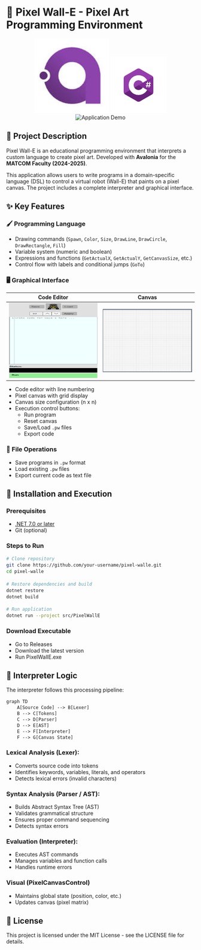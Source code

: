 # 🎨 Pixel Wall-E - Pixel Art Programming Environment

<div align="center">
  <img src="WALL-E/PW/Assets/avalonia-logo.jpeg" alt="Avalonia" width="200"/>
  <img src="WALL-E/PW/Assets/csharp-logo.png" alt="C#" width="150"/>
  <br>
  <img src="WALL-E/PW/AssetsAssets/Assets/PWScreenShot.png" alt="Application Demo" width="600"/>
</div>

## 📝 Project Description

Pixel Wall-E is an educational programming environment that interprets a custom language to create pixel art. Developed with **Avalonia** for the **MATCOM Faculty (2024-2025)**.

This application allows users to write programs in a domain-specific language (DSL) to control a virtual robot (Wall-E) that paints on a pixel canvas. The project includes a complete interpreter and graphical interface.

## ✨ Key Features

### 🖌️ Programming Language
- Drawing commands (`Spawn`, `Color`, `Size`, `DrawLine`, `DrawCircle`, `DrawRectangle`, `Fill`)
- Variable system (numeric and boolean)
- Expressions and functions (`GetActualX`, `GetActualY`, `GetCanvasSize`, etc.)
- Control flow with labels and conditional jumps (`GoTo`)

### 🖥️ Graphical Interface
| Code Editor | Canvas |
|-------------|--------|
| <img src="WALL-E/PW/Assets/editor.png" width="300"> | <img src="WALL-E/PW/Assets/canvas.png" width="300"> |

- Code editor with line numbering
- Pixel canvas with grid display
- Canvas size configuration (n x n)
- Execution control buttons:
  - Run program
  - Reset canvas
  - Save/Load `.pw` files
  - Export code

### 📁 File Operations
- Save programs in `.pw` format
- Load existing `.pw` files
- Export current code as text file

## 🚀 Installation and Execution

### Prerequisites
- [.NET 7.0 or later](https://dotnet.microsoft.com/download)
- Git (optional)

### Steps to Run
```bash
# Clone repository
git clone https://github.com/your-username/pixel-walle.git
cd pixel-walle

# Restore dependencies and build
dotnet restore
dotnet build

# Run application
dotnet run --project src/PixelWallE
```
### Download Executable
- Go to Releases
- Download the latest version
- Run PixelWallE.exe

## 🧠 Interpreter Logic

The interpreter follows this processing pipeline:

```mermaid
graph TD
    A[Source Code] --> B[Lexer]
    B --> C[Tokens]
    C --> D[Parser]
    D --> E[AST]
    E --> F[Interpreter]
    F --> G[Canvas State]
```

### Lexical Analysis (Lexer):

- Converts source code into tokens
- Identifies keywords, variables, literals, and operators
- Detects lexical errors (invalid characters)

### Syntax Analysis (Parser / AST):

- Builds Abstract Syntax Tree (AST)
- Validates grammatical structure
- Ensures proper command sequencing
- Detects syntax errors

### Evaluation (Interpreter):

- Executes AST commands
- Manages variables and function calls
- Handles runtime errors

### Visual (PixelCanvasControl)

- Maintains global state (position, color, etc.)
- Updates canvas (pixel matrix)

## 📄 License
This project is licensed under the MIT License - see the LICENSE file for details.

